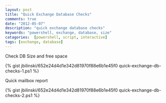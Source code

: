 ```yaml
---
layout: post
title: "Quick Exchange Database Checks"
comments: true
date: "2012-05-07"
description: "quick exchange database checks"
keywords: "powershell, exchange, database, size"
catagories:  [powershell, script, interactive]
tags: [exchange, database]
---
```


Check DB Size and free space

{% gist jbilinski/652e24d4d1e342d81970f88e6b1e45f0 quick-exchange-db-checks-1.ps1 %}


Quick mailbox report

{% gist jbilinski/652e24d4d1e342d81970f88e6b1e45f0 quick-exchange-db-checks-2.ps1 %}
